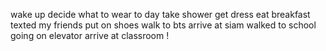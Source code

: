 wake up
decide what to wear to day
take shower
get dress
eat breakfast
texted my friends
put on shoes
walk to bts
arrive at siam
walked to school
going on elevator 
arrive at classroom !

